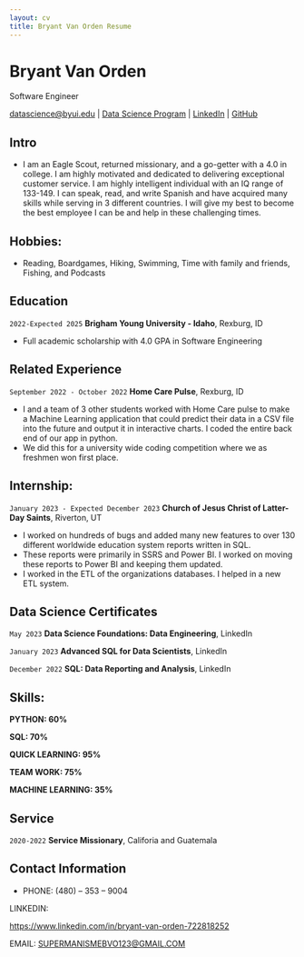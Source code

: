 ```yaml
---
layout: cv
title: Bryant Van Orden Resume
---
```

# Bryant Van Orden
Software Engineer

<div id="webaddress">
<a href="datascience@byui.edu">datascience@byui.edu</a>
| <a href="https://byuidatascience.github.io/development.html">Data Science Program</a>
| <a href="https://www.linkedin.com/in/bryant-van-orden-722818252/">LinkedIn</a>
| <a href="https://github.com/byuids-resumes">GitHub</a>
</div>

<!-- https://www.monique.tech/the-art-of-markdown -->

## Intro

- I am an Eagle Scout, returned
missionary, and a go-getter with a 4.0
in college. I am highly motivated and
dedicated to delivering exceptional
customer service. I am highly
intelligent individual with an IQ range
of 133-149. I can speak, read, and
write Spanish and have acquired
many skills while serving in 3 different
countries. I will give my best to
become the best employee I can be
and help in these challenging times.

## Hobbies:

- Reading, Boardgames, Hiking,
Swimming, Time with family and
friends, Fishing, and Podcasts

## Education

`2022-Expected 2025`
__Brigham Young University - Idaho__, Rexburg, ID

- Full academic scholarship with 4.0 GPA in Software Engineering


## Related Experience

`September 2022 - October 2022`
__Home Care Pulse__, Rexburg, ID

- I and a team of 3 other students worked with Home Care pulse to make a Machine Learning application that could predict their data in a CSV file into the future and output it in interactive charts. I coded the entire back end of our app in python.
- We did this for a university wide coding competition where we as freshmen won first place.


## Internship:

`January 2023 - Expected December 2023`
__Church of Jesus Christ of Latter-Day Saints__,  Riverton, UT

- I worked on hundreds of bugs and added many new features to
over 130 different worldwide education system reports written in
SQL.
- These reports were primarily in SSRS and Power BI. I
worked on moving these reports to Power BI and keeping them
updated.
- I worked in the ETL of the organizations databases. I helped in a new ETL system.

## Data Science Certificates

`May 2023`
__Data Science Foundations: Data Engineering__, LinkedIn

`January 2023`
__Advanced SQL for Data Scientists__, LinkedIn

`December 2022`
__SQL: Data Reporting and Analysis__, LinkedIn

## Skills:

__PYTHON: 60%__

__SQL: 70%__

__QUICK LEARNING: 95%__

__TEAM WORK: 75%__

__MACHINE LEARNING: 35%__

## Service 

`2020-2022`
__Service Missionary__, Califoria and Guatemala

## Contact Information

- PHONE:
(480) – 353 – 9004

LINKEDIN:

https://www.linkedin.com/in/bryant-van-orden-722818252

EMAIL:
SUPERMANISMEBVO123@GMAIL.COM



<!-- ### Footer

Last updated: May 2013 -->


